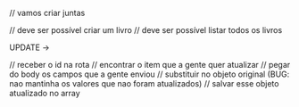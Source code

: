 // vamos criar juntas

// deve ser possível criar um livro
// deve ser possível listar todos os livros



UPDATE ->

// receber o id na rota
// encontrar o item que a gente quer atualizar
// pegar do body os campos que a gente enviou
// substituir no objeto original (BUG: nao mantinha os valores que nao foram atualizados)
// salvar esse objeto atualizado no array